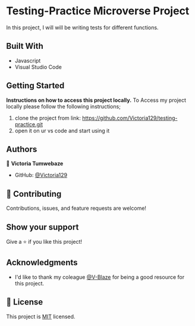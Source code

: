 # Testing-Practice Microverse Project
In this project, I will will be writing tests for different functions.


## Built With

- Javascript
- Visual Studio Code

## Getting Started

**Instructions on how to access this project locally.**
 To Access my project locally please follow the following instructions;
1. clone the project from link: https://github.com/Victoria129/testing-practice.git
2. open it on ur vs code and start using it 


## Authors


👤 **Victoria Tumwebaze**

- GitHub: [@Victoria129](https://github.com/Victoria129)


## 🤝 Contributing

Contributions, issues, and feature requests are welcome!


## Show your support

Give a ⭐️ if you like this project!

## Acknowledgments

- I'd like to thank my coleague [@V-Blaze](https://github.com/V-Blaze) for being a good resource for this project.

## 📝 License

This project is [MIT](./MIT.md) licensed.
